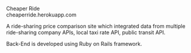 Cheaper Ride      
cheaperride.herokuapp.com

A ride-sharing price comparison site which integrated data from multiple ride-sharing company APIs, local taxi rate API, public transit API.

Back-End is developed using Ruby on Rails framework.